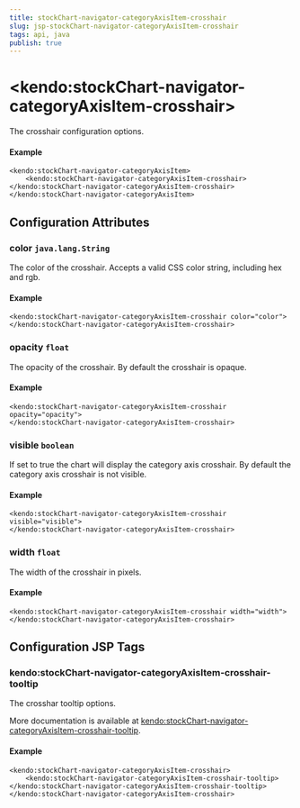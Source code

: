 ```yaml
---
title: stockChart-navigator-categoryAxisItem-crosshair
slug: jsp-stockChart-navigator-categoryAxisItem-crosshair
tags: api, java
publish: true
---
```


# \<kendo:stockChart-navigator-categoryAxisItem-crosshair\>

The crosshair configuration options.

#### Example
    <kendo:stockChart-navigator-categoryAxisItem>
        <kendo:stockChart-navigator-categoryAxisItem-crosshair></kendo:stockChart-navigator-categoryAxisItem-crosshair>
    </kendo:stockChart-navigator-categoryAxisItem>

## Configuration Attributes

### color `java.lang.String`

The color of the crosshair. Accepts a valid CSS color string, including hex and rgb.

#### Example
    <kendo:stockChart-navigator-categoryAxisItem-crosshair color="color">
    </kendo:stockChart-navigator-categoryAxisItem-crosshair>

### opacity `float`

The opacity of the crosshair. By default the crosshair is opaque.

#### Example
    <kendo:stockChart-navigator-categoryAxisItem-crosshair opacity="opacity">
    </kendo:stockChart-navigator-categoryAxisItem-crosshair>

### visible `boolean`

If set to true the chart will display the category axis crosshair. By default the category axis crosshair is not visible.

#### Example
    <kendo:stockChart-navigator-categoryAxisItem-crosshair visible="visible">
    </kendo:stockChart-navigator-categoryAxisItem-crosshair>

### width `float`

The width of the crosshair in pixels.

#### Example
    <kendo:stockChart-navigator-categoryAxisItem-crosshair width="width">
    </kendo:stockChart-navigator-categoryAxisItem-crosshair>


##  Configuration JSP Tags

### kendo:stockChart-navigator-categoryAxisItem-crosshair-tooltip

The crosshar tooltip options.

More documentation is available at [kendo:stockChart-navigator-categoryAxisItem-crosshair-tooltip](stockchart/navigator-categoryaxisitem-crosshair-tooltip).

#### Example

    <kendo:stockChart-navigator-categoryAxisItem-crosshair>
        <kendo:stockChart-navigator-categoryAxisItem-crosshair-tooltip></kendo:stockChart-navigator-categoryAxisItem-crosshair-tooltip>
    </kendo:stockChart-navigator-categoryAxisItem-crosshair>

